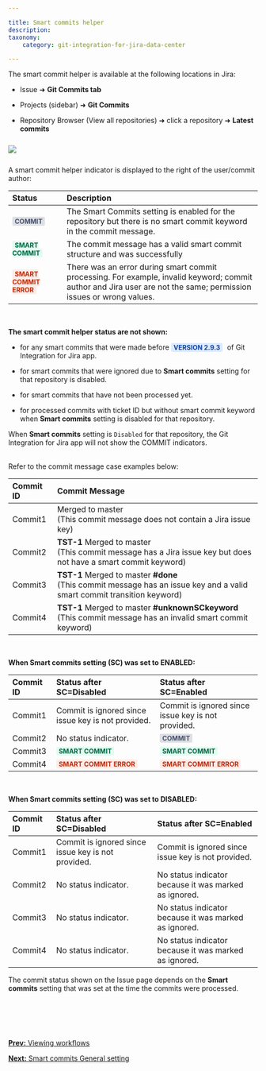 ```yaml
---

title: Smart commits helper
description:
taxonomy:
    category: git-integration-for-jira-data-center

---
```


The smart commit helper is available at the following locations in Jira:

*   Issue ➜ **Git Commits tab**

*   Projects (sidebar) ➜ **Git Commits**

*   Repository Browser (View all repositories) ➜ click a repository ➜ **Latest commits**


<img src='/wp-content/uploads/gij-smart-commit-helper-example.png' style='display:block;margin:25px auto;max-width:100%' />


A smart commit helper indicator is displayed to the right of the user/commit author:

| **Status** | **Description** |
|:-----------|:----------------|
| <b style='background-color:#DEE0E5; padding:1px 5px; color:#44516C; border-radius:3px; margin: 0 5px 0 0; font-size: small;'>COMMIT<b> | The Smart Commits setting is enabled for the repository but there is no smart commit keyword in the commit message. |
| <b style='background-color:#E2FCEF; padding:1px 5px; color:#006745; border-radius:3px; margin: 0 5px 0 0; font-size: small;'>SMART COMMIT</b> | The commit message has a valid smart commit structure and was successfully  |
| <b style='background-color:#FFEBE6; padding:1px 5px; color:#C02909; border-radius:3px; margin: 0 5px 0 0; font-size: small;'>SMART COMMIT ERROR</b> | There was an error during smart commit processing. For example, invalid keyword; commit author and Jira user are not the same; permission issues or wrong values. |

<br>

**The smart commit helper status are not shown:**

*   for any smart commits that were made before <b style='background-color:#DEEAFE; padding:1px 5px; color:#0C42A3; border-radius:3px; margin: 0 5px 0 0; font-size: small;'>VERSION 2.9.3</b> of Git Integration for Jira app.

*   for smart commits that were ignored due to **Smart commits** setting for that repository is disabled.

*   for smart commits that have not been processed yet.

*   for processed commits with ticket ID but without smart commit keyword when **Smart commits** setting is disabled for that repository.

<div class="bbb-callout bbb--info">
    <div class="irow">
    <div class="ilogobox">
        <span class="logoimg"></span>
    </div>
    <div class="imsgbox">
        When <b>Smart commits</b> setting is <code>Disabled</code> for that repository, the Git Integration for Jira app will not show the COMMIT indicators.
    </div>
    </div>
</div>
<br>

Refer to the commit message case examples below:

| **Commit ID** | **Commit Message** |
| :--- | :--- |
| Commit1 | Merged to master<br>(This commit message does not contain a Jira issue key) |
| Commit2 | **TST-1** Merged to master<br>(This commit message has a Jira issue key but does not have a smart commit keyword) |
| Commit3 | **TST-1** Merged to master **#done**<br>(This commit message has an issue key and a valid smart commit transition keyword) |
| Commit4 | **TST-1** Merged to master **#unknownSCkeyword**<br>(This commit message has an invalid smart commit keyword) |

<br>

**When Smart commits setting (SC) was set to ENABLED:**

| **Commit ID** | **Status after SC=Disabled** | **Status after SC=Enabled** |
| :--- | :--- | :--- |
| Commit1 | Commit is ignored since issue key is not provided. | Commit is ignored since issue key is not provided. |
| Commit2 | No status indicator. | <b style='background-color:#DEE0E5; padding:1px 5px; color:#44516C; border-radius:3px; margin: 0 5px 0 0; font-size: small;'>COMMIT</b> |
| Commit3 | <b style='background-color:#E2FCEF; padding:1px 5px; color:#006745; border-radius:3px; margin: 0 5px 0 0; font-size: small;'>SMART COMMIT</b> | <b style='background-color:#E2FCEF; padding:1px 5px; color:#006745; border-radius:3px; margin: 0 5px 0 0; font-size: small;'>SMART COMMIT</b> |
| Commit4 | <b style='background-color:#FFEBE6; padding:1px 5px; color:#C02909; border-radius:3px; margin: 0 5px 0 0; font-size: small;'>SMART COMMIT ERROR</b> | <b style='background-color:#FFEBE6; padding:1px 5px; color:#C02909; border-radius:3px; margin: 0 5px 0 0; font-size: small;'>SMART COMMIT ERROR</b> |

<br>

**When Smart commits setting (SC) was set to DISABLED:**

| **Commit ID** | **Status after SC=Disabled** | **Status after SC=Enabled** |
| :--- | :--- | :--- |
| Commit1 | Commit is ignored since issue key is not provided. | Commit is ignored since issue key is not provided. |
| Commit2 | No status indicator. | No status indicator because it was marked as ignored. |
| Commit3 | No status indicator. | No status indicator because it was marked as ignored. |
| Commit4 | No status indicator. | No status indicator because it was marked as ignored. |

<div class="bbb-callout bbb--note">
    <div class="irow">
    <div class="ilogobox">
        <span class="logoimg"></span>
    </div>
    <div class="imsgbox">
        The commit status shown on the Issue page depends on the <b>Smart commits</b> setting that was set at the time the commits were processed.
    </div>
    </div>
</div>

<p>&nbsp;</p>

<br>
<br>

[**Prev:** Viewing workflows](/git-integration-for-jira-data-center/viewing-workflows-gij-self-managed)

[**Next:** Smart commits General setting](/git-integration-for-jira-data-center/smart-commits-general-setting-gij-self-managed)



